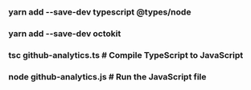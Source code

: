 ### yarn add --save-dev typescript @types/node
### yarn add --save-dev octokit

### tsc github-analytics.ts  # Compile TypeScript to JavaScript
### node github-analytics.js  # Run the JavaScript file

